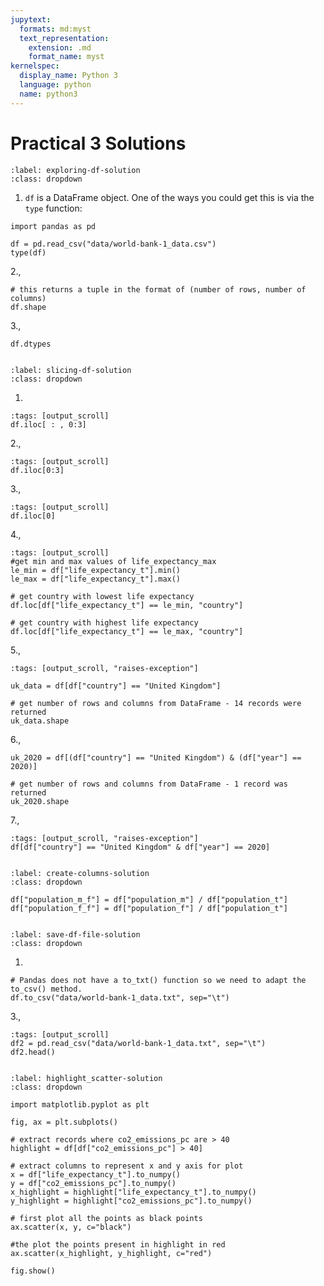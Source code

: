 ```yaml
---
jupytext:
  formats: md:myst
  text_representation:
    extension: .md
    format_name: myst
kernelspec:
  display_name: Python 3
  language: python
  name: python3
---
```


# Practical 3 Solutions

```{solution-start} exploring-df
:label: exploring-df-solution
:class: dropdown
```
1. `df` is a DataFrame object.  One of the ways you could get this is via the `type` function:
```{code-cell} ipython3
import pandas as pd

df = pd.read_csv("data/world-bank-1_data.csv")
type(df)
```
2., 

```{code-cell} ipython3
# this returns a tuple in the format of (number of rows, number of columns)
df.shape
```

3., 
```{code-cell} ipython3
df.dtypes
```

```{solution-end}
```

```{solution-start} slicing-df
:label: slicing-df-solution
:class: dropdown
```
1.
```{code-cell} ipython3
:tags: [output_scroll]
df.iloc[ : , 0:3]
```
2.,
```{code-cell} ipython3
:tags: [output_scroll]
df.iloc[0:3]
```

3.,
```{code-cell} ipython3
:tags: [output_scroll]
df.iloc[0]
```
4.,
```{code-cell} ipython3
:tags: [output_scroll]
#get min and max values of life_expectancy_max
le_min = df["life_expectancy_t"].min()
le_max = df["life_expectancy_t"].max()

# get country with lowest life expectancy
df.loc[df["life_expectancy_t"] == le_min, "country"]

# get country with highest life expectancy
df.loc[df["life_expectancy_t"] == le_max, "country"]
```
5.,
```{code-cell} ipython3
:tags: [output_scroll, "raises-exception"]

uk_data = df[df["country"] == "United Kingdom"]

# get number of rows and columns from DataFrame - 14 records were returned
uk_data.shape
```
6.,
```{code-cell} ipython3
uk_2020 = df[(df["country"] == "United Kingdom") & (df["year"] == 2020)]

# get number of rows and columns from DataFrame - 1 record was returned
uk_2020.shape
```
7.,
```{code-cell} ipython3
:tags: [output_scroll, "raises-exception"]
df[df["country"] == "United Kingdom" & df["year"] == 2020]
```
```{solution-end}
```


```{solution-start} create-columns
:label: create-columns-solution
:class: dropdown
```
```{code-cell} ipython3
df["population_m_f"] = df["population_m"] / df["population_t"]
df["population_f_f"] = df["population_f"] / df["population_t"]
```
```{solution-end}
```

```{solution-start} save-df-file
:label: save-df-file-solution
:class: dropdown
```
1. 
```{code-cell} ipython3
# Pandas does not have a to_txt() function so we need to adapt the to_csv() method.
df.to_csv("data/world-bank-1_data.txt", sep="\t")
```

3.,
```{code-cell} ipython3
:tags: [output_scroll]
df2 = pd.read_csv("data/world-bank-1_data.txt", sep="\t")
df2.head()
```

```{solution-end}
```


```{solution-start} highlight_scatter
:label: highlight_scatter-solution
:class: dropdown
```

```{code-cell}
import matplotlib.pyplot as plt

fig, ax = plt.subplots()

# extract records where co2_emissions_pc are > 40
highlight = df[df["co2_emissions_pc"] > 40]

# extract columns to represent x and y axis for plot
x = df["life_expectancy_t"].to_numpy()
y = df["co2_emissions_pc"].to_numpy()
x_highlight = highlight["life_expectancy_t"].to_numpy()
y_highlight = highlight["co2_emissions_pc"].to_numpy()

# first plot all the points as black points
ax.scatter(x, y, c="black")

#the plot the points present in highlight in red
ax.scatter(x_highlight, y_highlight, c="red")

fig.show()
```

```{solution-end}
```

